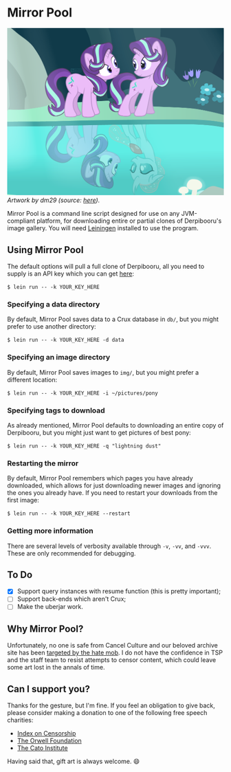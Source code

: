 # Mirror Pool

![](res/image.png)
*Artwork by dm29 
(source: [here](https://www.deviantart.com/dm29/art/Second-Starlight-829599000)).*

Mirror Pool is a command line script designed for use on any JVM-compliant
platform, for downloading entire or partial clones of Derpibooru's image
gallery. You will need [Leiningen](https://leiningen.org/) installed to 
use the program.

## Using Mirror Pool

The default options will pull a full clone of Derpibooru, all you need to
supply is an API key which you can get 
[here](https://derpibooru.org/registration/edit):

```
$ lein run -- -k YOUR_KEY_HERE
```

### Specifying a data directory

By default, Mirror Pool saves data to a Crux database in `db/`, but you
might prefer to use another directory:

```
$ lein run -- -k YOUR_KEY_HERE -d data
```

### Specifying an image directory

By default, Mirror Pool saves images to `img/`, but you might prefer a
different location:

```
$ lein run -- -k YOUR_KEY_HERE -i ~/pictures/pony
```

### Specifying tags to download

As already mentioned, Mirror Pool defaults to downloading an entire copy
of Derpibooru, but you might just want to get pictures of best pony:

```
$ lein run -- -k YOUR_KEY_HERE -q "lightning dust"
```

### Restarting the mirror

By default, Mirror Pool remembers which pages you have already downloaded,
which allows for just downloading newer images and ignoring the ones you
already have. If you need to restart your downloads from the first image:

```
$ lein run -- -k YOUR_KEY_HERE --restart
```

### Getting more information

There are several levels of verbosity available through `-v`, `-vv`, and
`-vvv`. These are only recommended for debugging.

## To Do

- [x] Support query instances with resume function (this is pretty important);
- [ ] Support back-ends which aren't Crux;
- [ ] Make the uberjar work.

## Why Mirror Pool?

Unfortunately, no one is safe from Cancel Culture and our beloved archive
site has been [targeted by the hate mob](https://archive.is/yaG2p). I do
not have the confidence in TSP and the staff team to resist attempts to
censor content, which could leave some art lost in the annals of time.

## Can I support you?

Thanks for the gesture, but I'm fine. If you feel an obligation to give
back, please consider making a donation to one of the following free
speech charities:

- [Index on Censorship](https://www.indexoncensorship.org/)
- [The Orwell Foundation](https://www.orwellfoundation.com/)
- [The Cato Institute](https://www.cato.org)

Having said that, gift art is always welcome. :smile:
